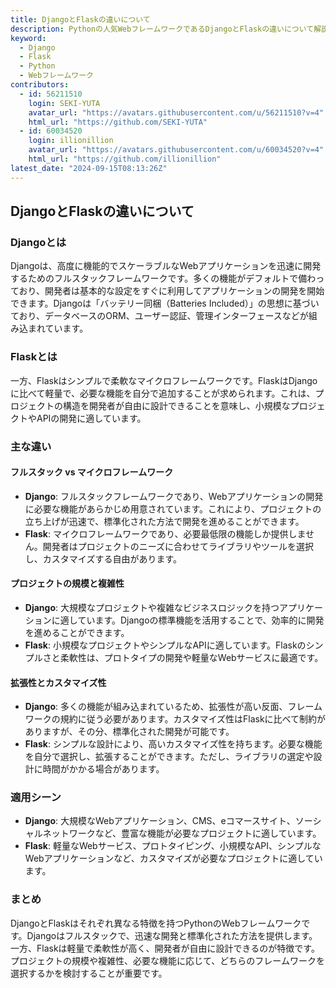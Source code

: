 ```yaml
---
title: DjangoとFlaskの違いについて
description: Pythonの人気WebフレームワークであるDjangoとFlaskの違いについて解説します。それぞれの特徴や適用シーンに応じた選択ポイントを紹介します。
keyword:
  - Django
  - Flask
  - Python
  - Webフレームワーク
contributors:
  - id: 56211510
    login: SEKI-YUTA
    avatar_url: "https://avatars.githubusercontent.com/u/56211510?v=4"
    html_url: "https://github.com/SEKI-YUTA"
  - id: 60034520
    login: illionillion
    avatar_url: "https://avatars.githubusercontent.com/u/60034520?v=4"
    html_url: "https://github.com/illionillion"
latest_date: "2024-09-15T08:13:26Z"
---
```


## DjangoとFlaskの違いについて

### Djangoとは

Djangoは、高度に機能的でスケーラブルなWebアプリケーションを迅速に開発するためのフルスタックフレームワークです。多くの機能がデフォルトで備わっており、開発者は基本的な設定をすぐに利用してアプリケーションの開発を開始できます。Djangoは「バッテリー同梱（Batteries Included）」の思想に基づいており、データベースのORM、ユーザー認証、管理インターフェースなどが組み込まれています。

### Flaskとは

一方、Flaskはシンプルで柔軟なマイクロフレームワークです。FlaskはDjangoに比べて軽量で、必要な機能を自分で追加することが求められます。これは、プロジェクトの構造を開発者が自由に設計できることを意味し、小規模なプロジェクトやAPIの開発に適しています。

### 主な違い

#### フルスタック vs マイクロフレームワーク

- **Django**: フルスタックフレームワークであり、Webアプリケーションの開発に必要な機能があらかじめ用意されています。これにより、プロジェクトの立ち上げが迅速で、標準化された方法で開発を進めることができます。
- **Flask**: マイクロフレームワークであり、必要最低限の機能しか提供しません。開発者はプロジェクトのニーズに合わせてライブラリやツールを選択し、カスタマイズする自由があります。

#### プロジェクトの規模と複雑性

- **Django**: 大規模なプロジェクトや複雑なビジネスロジックを持つアプリケーションに適しています。Djangoの標準機能を活用することで、効率的に開発を進めることができます。
- **Flask**: 小規模なプロジェクトやシンプルなAPIに適しています。Flaskのシンプルさと柔軟性は、プロトタイプの開発や軽量なWebサービスに最適です。

#### 拡張性とカスタマイズ性

- **Django**: 多くの機能が組み込まれているため、拡張性が高い反面、フレームワークの規約に従う必要があります。カスタマイズ性はFlaskに比べて制約がありますが、その分、標準化された開発が可能です。
- **Flask**: シンプルな設計により、高いカスタマイズ性を持ちます。必要な機能を自分で選択し、拡張することができます。ただし、ライブラリの選定や設計に時間がかかる場合があります。

### 適用シーン

- **Django**: 大規模なWebアプリケーション、CMS、eコマースサイト、ソーシャルネットワークなど、豊富な機能が必要なプロジェクトに適しています。
- **Flask**: 軽量なWebサービス、プロトタイピング、小規模なAPI、シンプルなWebアプリケーションなど、カスタマイズが必要なプロジェクトに適しています。

### まとめ

DjangoとFlaskはそれぞれ異なる特徴を持つPythonのWebフレームワークです。Djangoはフルスタックで、迅速な開発と標準化された方法を提供します。一方、Flaskは軽量で柔軟性が高く、開発者が自由に設計できるのが特徴です。プロジェクトの規模や複雑性、必要な機能に応じて、どちらのフレームワークを選択するかを検討することが重要です。
